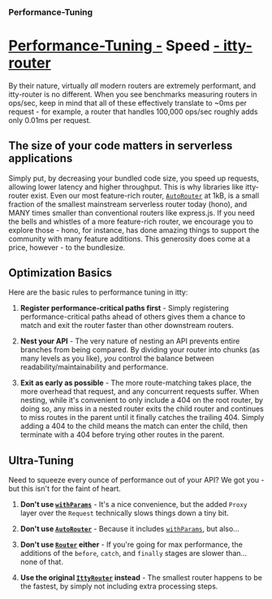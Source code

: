 ### Performance-Tuning
# <u>Performance-Tuning -</u> Speed <u>- itty-router</u>

By their nature, virtually *all* modern routers are extremely performant, and itty-router is no different.  When you see benchmarks measuring routers in ops/sec, keep in mind that all of these effectively translate to ~0ms per request - for example, a router that handles 100,000 ops/sec roughly adds only 0.01ms per request.

## The size of your code matters in serverless applications

Simply put, by decreasing your bundled code size, you speed up requests, allowing lower latency and higher throughput.  This is why libraries like itty-router exist.  Even our most feature-rich router, [`AutoRouter`](/itty-router/routers/autorouter) at 1kB, is a small fraction of the smallest mainstream serverless router today (hono), and MANY times smaller than conventional routers like express.js.  If you need the bells and whistles of a more feature-rich router, we encourage you to explore those - hono, for instance, has done amazing things to support the community with many feature additions.  This generosity does come at a price, however - to the bundlesize.

## Optimization Basics

Here are the basic rules to performance tuning in itty:

1. **Register performance-critical paths first** - Simply registering performance-critical paths ahead of others gives them a chance to match and exit the router faster than other downstream routers.

1. **Nest your API** - The very nature of nesting an API prevents entire branches from being compared.  By dividing your router into chunks (as many levels as you like), *you* control the balance between readability/maintainability and performance.

1. **Exit as early as possible** - The more route-matching takes place, the more overhead that request, and any concurrent requests suffer.  When nesting, while it's convenient to only include a 404 on the root router, by doing so, any miss in a nested router exits the child router and continues to miss routes in the parent until it finally catches the trailing 404.  Simply adding a 404 to the child means the match can enter the child, then terminate with a 404 before trying other routes in the parent.

## Ultra-Tuning

Need to squeeze every ounce of performance out of your API?  We got you - but this isn't for the faint of heart.

1. **Don't use [`withParams`](/itty-router/middleware/withparams)** - It's a nice convenience, but the added `Proxy` layer over the `Request` technically slows things down a tiny bit.

1. **Don't use [`AutoRouter`](/itty-router/routers/autorouter)** - Because it includes [`withParams`](/itty-router/middleware/withparams), but also...

1. **Don't use [`Router`](/itty-router/routers/router) either** - If you're going for max performance, the additions of the `before`, `catch`, and `finally` stages are slower than... none of that.

1. **Use the original [`IttyRouter`](/itty-router/routers/ittyrouter) instead** - The smallest router happens to be the fastest, by simply not including extra processing steps.
